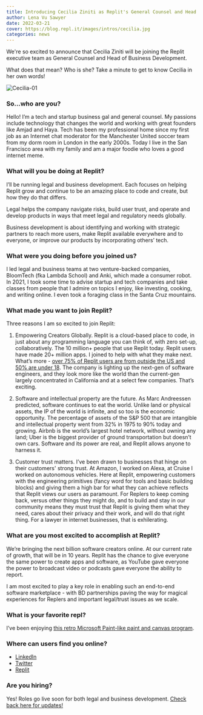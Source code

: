 ```yaml
---
title: Introducing Cecilia Ziniti as Replit's General Counsel and Head of Business Development 
author: Lena Vu Sawyer
date: 2022-03-21
cover: https://blog.repl.it/images/intros/cecilia.jpg
categories: news
---
```

We're so excited to announce that Cecilia Ziniti will be joining the Replit executive team as General Counsel and Head of Business Development. 

What does that mean? Who is she? Take a minute to get to know Cecilia in her own words!

![Cecilia-01](https://blog.repl.it/images/intros/cecilia.jpg)

### So...who are you? 
Hello! I’m a tech and startup business gal and general counsel. My passions include technology that changes the world and working with great founders like Amjad and Haya. Tech has been my professional home since my first job as an Internet chat moderator for the Manchester United soccer team from my dorm room in London in the early 2000s. Today I live in the San Francisco area with my family and am a major foodie who loves a good internet meme. 

### What will you be doing at Replit?
I’ll be running legal and business development. Each focuses on helping Replit grow and continue to be an amazing place to code and create, but how they do that differs. 

Legal helps the company navigate risks, build user trust, and operate and develop products in ways that meet legal and regulatory needs globally. 

Business development is about identifying and working with strategic partners to reach more users, make Replit available everywhere and to everyone, or improve our products by incorporating others’ tech.  

### What were you doing before you joined us?
I led legal and business teams at two venture-backed companies, BloomTech (fka Lambda School) and Anki, which made a consumer robot. In 2021, I took some time to advise startup and tech companies and take classes from people that I admire on topics I enjoy, like investing, cooking, and writing online. I even took a foraging class in the Santa Cruz mountains. 

### What made you want to join Replit? 
Three reasons I am so excited to join Replit: 

1. Empowering Creators Globally. Replit is a cloud-based place to code, in just about any programming language you can think of, with zero set-up, collaboratively. The 10 million+ people that use Replit today. Replit users have made  20+ million apps. I joined to help with what they make next. What’s more - [over 75% of Replit users are from outside the US and 50% are under 18](https://www.notboring.co/p/replit-remix-the-internet?s=r). The company is lighting up the next-gen of software engineers, and they look more like the world than the current-gen largely concentrated in California and at a select few companies. That’s exciting.

2. Software and intellectual property are the future. As Marc Andreessen predicted, software continues to eat the world. Unlike land or physical assets, the IP of the world is infinite, and so too is the economic opportunity. The percentage of assets of the S&P 500 that are intangible and intellectual property went from 32% in 1975 to 90% today and growing. Airbnb is the world’s largest hotel network, without owning any land; Uber is the biggest provider of ground transportation but doesn’t own cars. Software and its power are real, and Replit allows anyone to harness it. 

3. Customer trust matters. I’ve been drawn to businesses that hinge on their customers' strong trust. At Amazon, I worked on Alexa, at Cruise I worked on autonomous vehicles. Here at Replit, empowering customers with the engineering primitives (fancy word for tools and basic building blocks) and giving them a high bar for what they can achieve reflects that Replit views our users as paramount. For Replers to keep coming back, versus other things they might do, and to build and stay in our community means they must trust that Replit is giving them what they need, cares about their privacy and their work, and will do that right thing. For a lawyer in internet businesses, that is exhilerating. 

### What are you most excited to accomplish at Replit?

We’re bringing the next billion software creators online. At our current rate of growth, that will be in 10 years. Replit has the chance to give everyone the same power to create apps and software, as YouTube gave everyone the power to broadcast video or podcasts gave everyone the ability to report.  

I am most excited to play a key role in enabling such an end-to-end software marketplace - with BD partnerships paving the way for magical experiences for Replers and important legal/trust issues as we scale.

### What is your favorite repl?
I’ve been enjoying [this retro Microsoft Paint-like paint and canvas program](https://online-paint--spicedspices.repl.co/). 

### Where can users find you online? 
* [LinkedIn](https://www.linkedin.com/in/ceciliaziniti/)
* [Twitter](https://twitter.com/CeciliaZin)
* [Replit](https://replit.com/@CeciliaZiniti1) 


### Are you hiring?

Yes! Roles go live soon for both legal and business development. [Check back here for updates!](https://replit.com/site/careers)